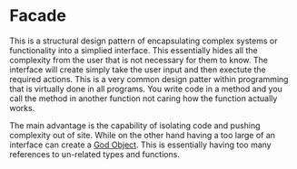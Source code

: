 # Facade

This is a structural design pattern of encapsulating complex systems or functionality into a simplied interface. This essentially hides all the complexity from the user that is not necessary for them to know. The interface will create simply take the user input and then exectute the required actions. This is a very common design patter within programming that is virtually done in all programs. You write code in a method and you call the method in another function not caring how the function actually works.

The main advantage is the capability of isolating code and pushing complexity out of site. While on the other hand having a too large of an interface can create a [God Object](https://en.wikipedia.org/wiki/God_object). This is essentially having too many references to un-related types and functions.
